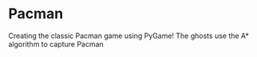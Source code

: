 # Pacman

Creating the classic Pacman game using PyGame!
The ghosts use the A* algorithm to capture Pacman

